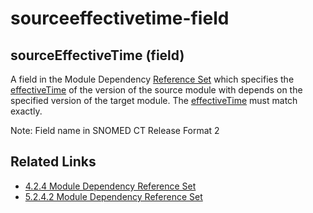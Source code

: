 # sourceeffectivetime-field

## sourceEffectiveTime (field)

A field in the Module Dependency [Reference Set](https://confluence.ihtsdotools.org/display/DOCGLOSS/Reference+Set) which specifies the [effectiveTime](https://confluence.ihtsdotools.org/display/DOCGLOSS/effectiveTime) of the version of the source module with depends on the specified version of the target module. The [effectiveTime](https://confluence.ihtsdotools.org/display/DOCGLOSS/effectiveTime) must match exactly.

Note: Field name in SNOMED CT Release Format 2

## Related Links

* [4.2.4 Module Dependency Reference Set](../../../../pages/createpage.action)
* [5.2.4.2 Module Dependency Reference Set](../../../../5.2.4.2-Module-Dependency-Reference-Set_28739379.html)
